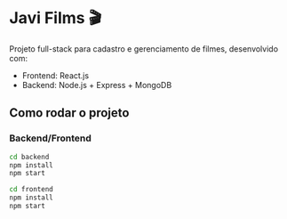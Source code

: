 # Javi Films 🎬

Projeto full-stack para cadastro e gerenciamento de filmes, desenvolvido com:

- Frontend: React.js
- Backend: Node.js + Express + MongoDB

## Como rodar o projeto

### Backend/Frontend
```bash
cd backend
npm install
npm start

cd frontend
npm install
npm start
